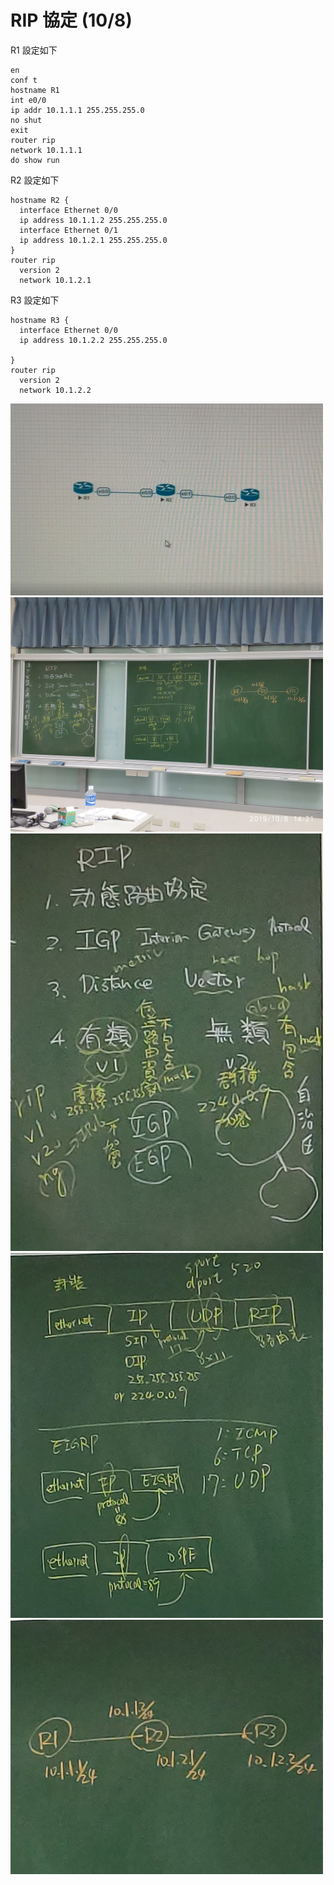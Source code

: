 # RIP 協定 (10/8)

R1 設定如下
```
en
conf t
hostname R1
int e0/0
ip addr 10.1.1.1 255.255.255.0
no shut
exit
router rip
network 10.1.1.1
do show run
```

R2 設定如下
```
hostname R2 {
  interface Ethernet 0/0
  ip address 10.1.1.2 255.255.255.0
  interface Ethernet 0/1
  ip address 10.1.2.1 255.255.255.0
}
router rip
  version 2
  network 10.1.2.1
```

R3 設定如下
```
hostname R3 {
  interface Ethernet 0/0
  ip address 10.1.2.2 255.255.255.0

}
router rip
  version 2
  network 10.1.2.2
```
<img src="images/29.jpg" width="500px">

<img src="images/30.jpg" width="500px">

<img src="images/31.jpg" width="500px">

<img src="images/32.jpg" width="500px">

<img src="images/33.jpg" width="500px">